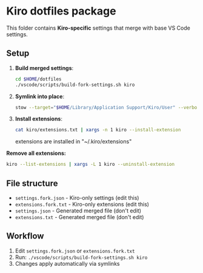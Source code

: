 # Kiro dotfiles package

This folder contains **Kiro-specific** settings that merge with base VS Code settings.

## Setup

1. **Build merged settings**:

   ```bash
   cd $HOME/dotfiles
   ./vscode/scripts/build-fork-settings.sh kiro
   ```

2. **Symlink into place**:

   ```bash
   stow --target="$HOME/Library/Application Support/Kiro/User" --verbose kiro
   ```

3. **Install extensions**:
   ```bash
   cat kiro/extensions.txt | xargs -n 1 kiro --install-extension
   ```
   extensions are installed in "~/.kiro/extensions"

**Remove all extensions:**

```bash
kiro --list-extensions | xargs -L 1 kiro --uninstall-extension
```

## File structure

- `settings.fork.json` - Kiro-only settings (edit this)
- `extensions.fork.txt` - Kiro-only extensions (edit this)
- `settings.json` - Generated merged file (don't edit)
- `extensions.txt` - Generated merged file (don't edit)

## Workflow

1. Edit `settings.fork.json` or `extensions.fork.txt`
2. Run: `./vscode/scripts/build-fork-settings.sh kiro`
3. Changes apply automatically via symlinks
